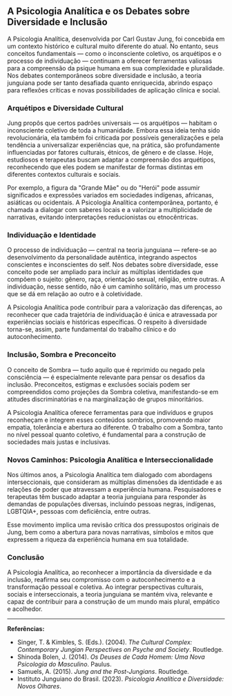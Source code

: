 
## A Psicologia Analítica e os Debates sobre Diversidade e Inclusão

A Psicologia Analítica, desenvolvida por Carl Gustav Jung, foi concebida em um contexto histórico e cultural muito diferente do atual. No entanto, seus conceitos fundamentais — como o inconsciente coletivo, os arquétipos e o processo de individuação — continuam a oferecer ferramentas valiosas para a compreensão da psique humana em sua complexidade e pluralidade. Nos debates contemporâneos sobre diversidade e inclusão, a teoria junguiana pode ser tanto desafiada quanto enriquecida, abrindo espaço para reflexões críticas e novas possibilidades de aplicação clínica e social.

### Arquétipos e Diversidade Cultural

Jung propôs que certos padrões universais — os arquétipos — habitam o inconsciente coletivo de toda a humanidade. Embora essa ideia tenha sido revolucionária, ela também foi criticada por possíveis generalizações e pela tendência a universalizar experiências que, na prática, são profundamente influenciadas por fatores culturais, étnicos, de gênero e de classe. Hoje, estudiosos e terapeutas buscam adaptar a compreensão dos arquétipos, reconhecendo que eles podem se manifestar de formas distintas em diferentes contextos culturais e sociais.

Por exemplo, a figura da "Grande Mãe" ou do "Herói" pode assumir significados e expressões variados em sociedades indígenas, africanas, asiáticas ou ocidentais. A Psicologia Analítica contemporânea, portanto, é chamada a dialogar com saberes locais e a valorizar a multiplicidade de narrativas, evitando interpretações reducionistas ou etnocêntricas.

### Individuação e Identidade

O processo de individuação — central na teoria junguiana — refere-se ao desenvolvimento da personalidade autêntica, integrando aspectos conscientes e inconscientes do self. Nos debates sobre diversidade, esse conceito pode ser ampliado para incluir as múltiplas identidades que compõem o sujeito: gênero, raça, orientação sexual, religião, entre outras. A individuação, nesse sentido, não é um caminho solitário, mas um processo que se dá em relação ao outro e à coletividade.

A Psicologia Analítica pode contribuir para a valorização das diferenças, ao reconhecer que cada trajetória de individuação é única e atravessada por experiências sociais e históricas específicas. O respeito à diversidade torna-se, assim, parte fundamental do trabalho clínico e do autoconhecimento.

### Inclusão, Sombra e Preconceito

O conceito de Sombra — tudo aquilo que é reprimido ou negado pela consciência — é especialmente relevante para pensar os desafios da inclusão. Preconceitos, estigmas e exclusões sociais podem ser compreendidos como projeções da Sombra coletiva, manifestando-se em atitudes discriminatórias e na marginalização de grupos minoritários.

A Psicologia Analítica oferece ferramentas para que indivíduos e grupos reconheçam e integrem esses conteúdos sombrios, promovendo maior empatia, tolerância e abertura ao diferente. O trabalho com a Sombra, tanto no nível pessoal quanto coletivo, é fundamental para a construção de sociedades mais justas e inclusivas.

### Novos Caminhos: Psicologia Analítica e Interseccionalidade

Nos últimos anos, a Psicologia Analítica tem dialogado com abordagens interseccionais, que consideram as múltiplas dimensões da identidade e as relações de poder que atravessam a experiência humana. Pesquisadores e terapeutas têm buscado adaptar a teoria junguiana para responder às demandas de populações diversas, incluindo pessoas negras, indígenas, LGBTQIA+, pessoas com deficiência, entre outras.

Esse movimento implica uma revisão crítica dos pressupostos originais de Jung, bem como a abertura para novas narrativas, símbolos e mitos que expressem a riqueza da experiência humana em sua totalidade.

### Conclusão

A Psicologia Analítica, ao reconhecer a importância da diversidade e da inclusão, reafirma seu compromisso com o autoconhecimento e a transformação pessoal e coletiva. Ao integrar perspectivas culturais, sociais e interseccionais, a teoria junguiana se mantém viva, relevante e capaz de contribuir para a construção de um mundo mais plural, empático e acolhedor.

---
**Referências:**
- Singer, T. & Kimbles, S. (Eds.). (2004). *The Cultural Complex: Contemporary Jungian Perspectives on Psyche and Society*. Routledge.
- Shinoda Bolen, J. (2014). *Os Deuses de Cada Homem: Uma Nova Psicologia do Masculino*. Paulus.
- Samuels, A. (2015). *Jung and the Post-Jungians*. Routledge.
- Instituto Junguiano do Brasil. (2023). *Psicologia Analítica e Diversidade: Novos Olhares*.
```
